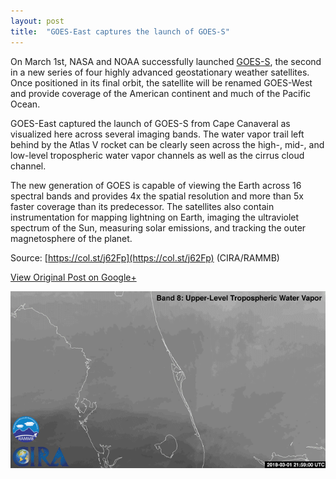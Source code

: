 ```yaml
---
layout: post
title:  "GOES-East captures the launch of GOES-S"
---
```


On March 1st, NASA and NOAA successfully launched [GOES-S](https://en.wikipedia.org/wiki/GOES-S), the second in a new series of four highly advanced geostationary weather satellites. Once positioned in its final orbit, the satellite will be renamed GOES-West and provide coverage of the American continent and much of the Pacific Ocean. 

GOES-East captured the launch of GOES-S from Cape Canaveral as visualized here across several imaging bands. The water vapor trail left behind by the Atlas V rocket can be clearly seen across the high-, mid-, and low-level tropospheric water vapor channels as well as the cirrus cloud channel.

The new generation of GOES is capable of viewing the Earth across 16 spectral bands and provides 4x the spatial resolution and more than 5x faster coverage than its predecessor. The satellites also contain instrumentation for mapping lightning on Earth, imaging the ultraviolet spectrum of the Sun, measuring solar emissions, and tracking the outer magnetosphere of the planet.

Source: [https://col.st/j62Fp](https://col.st/j62Fp) (CIRA/RAMMB)

[View Original Post on Google+](https://plus.google.com/+ColinSullender/posts/VNRnjrtTR3D)

![GOES-East captures the launch of GOES-S](/assets/img/2018-03-03-GOES-S-Launch.gif)
